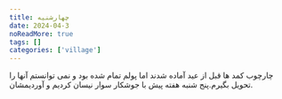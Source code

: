 ```yaml
---
title: چهارشنیه
date: 2024-04-3
noReadMore: true
tags: []
categories: ['village']
---
```


چارچوب کمد ها قبل از عید آماده شدند اما پولم تمام شده بود و نمی توانستم آنها را تحویل بگیرم.پنج شنبه هفته پیش با جوشکار سوار نیسان کردیم و آوردیمشان.

